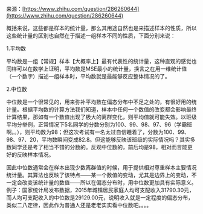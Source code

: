 来源：[https://www.zhihu.com/question/286260644](https://www.zhihu.com/question/286260644)

概括来说，这些都是样本的统计量，那么其用途自然也是来描述样本的性质，所以这些统计量的区别也自然在于描述一组样本不同的性质，下面分别来说：

1.平均数

平均数是一组【常规】样本【大概率上】最有代表性的统计量，这种直观的感觉也同样可以在数学上证明，平均数是MSE最小的统计量，换言之在用一维统计值（一个数字）描述一组样本时，平均数就是最能够反应整体情况的了。

2.中位数

中位数是一个很常见的，用来弥补平均数在偏态分布中不足之处的，有很好用的统计量。根据平均数的计算方法我们知道，样本中任何一个数值的改变都会影响最终计算结果，那如有一个数值出现了极大的离群变化，则平均值就可能失效。以班级平均分举例，正常情况下5名同学的分数分别为100、99、98、97、96（学霸班啊。。），则平均数为98；但这次考试有一名太过自信睡着了，分数为100、99、98、97、20，平均数瞬间变成82.8。但这能够反映该班级的实际情况吗？其实多数同学还是考了相当不错的分数的。反观中位数的，前后均是98，相对而言能更好的反映样本情况。

因此中位数通常会在样本出现少数离群值的时候，用于提供相对尊重样本主要情况统计量。其算法也反映了该特点——某一个数值的变动，尤其是边界上的变动，不一定会改变该统计量的数值——所以在偏态分布时，用中位数更加具有实际意义。例子：国家统计局发布数据，2015年城镇居民家庭人均可支配收入31790.30元，而人均可支配收入的中位数是29129.00元，说明收入就是一定程度的偏态分布，类似二八定律，因此作为普通人还是老老实实看中位数吧。。。。




